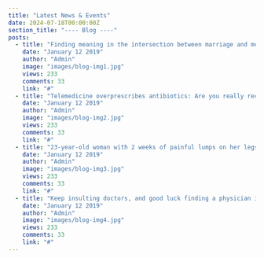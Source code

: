 ```yaml
---
title: "Latest News & Events"
date: 2024-07-18T00:00:00Z
section_title: "---- Blog ----"
posts:
  - title: "Finding meaning in the intersection between marriage and medicine..."
    date: "January 12 2019"
    author: "Admin"
    image: "images/blog-img1.jpg"
    views: 233
    comments: 33
    link: "#"
  - title: "Telemedicine overprescribes antibiotics: Are you really receiving..."
    date: "January 12 2019"
    author: "Admin"
    image: "images/blog-img2.jpg"
    views: 233
    comments: 33
    link: "#"
  - title: "23-year-old woman with 2 weeks of painful lumps on her legs and.."
    date: "January 12 2019"
    author: "Admin"
    image: "images/blog-img3.jpg"
    views: 233
    comments: 33
    link: "#"
  - title: "Keep insulting doctors, and good luck finding a physician in 10 days..."
    date: "January 12 2019"
    author: "Admin"
    image: "images/blog-img4.jpg"
    views: 233
    comments: 33
    link: "#"
---
```


<!-- Additional content can go here if needed -->
